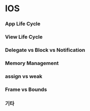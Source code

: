 # IOS

### App Life Cycle
### View Life Cycle
### Delegate vs Block vs Notification
### Memory Management
### assign vs weak
### Frame vs Bounds
### 기타 

